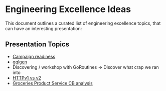 # Engineering Excellence Ideas

This document outlines a curated list of engineering excellence topics, that can have an interesting presentation:

## Presentation Topics

- [Campaign readiness](https://docs.google.com/document/d/1x5mOqmvoAtUH-tWY3xZ4WpM4H5CwVFsHkcsRepib3W0/edit)
- [gqlgen](https://deliveryhero.slack.com/archives/C04G06P8QS2/p1706870189302049)
- Discovering / workshop with GoRoutines → Discover what crap we ran into
- [HTTPv1 vs v2](https://deliveryhero.slack.com/archives/C06HBCNRBJL/p1710771812806789?thread_ts=1710501670.526679&cid=C06HBCNRBJL)
- [Groceries Product Service CB analysis](https://docs.google.com/document/d/1gY1mbKt_E3sBD1uJl2XCEO2VABMnmtuTb4w41wWPj0Y/edit#heading=h.coey3kpk3cx4)
